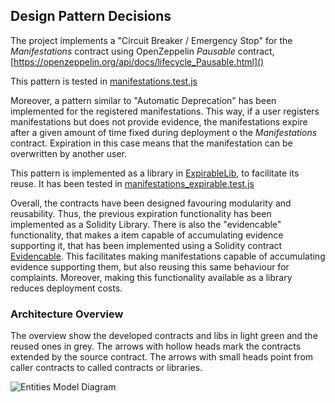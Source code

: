 ## Design Pattern Decisions

The project implements a "Circuit Breaker / Emergency Stop" for the *Manifestations* contract using OpenZeppelin *Pausable* contract, 
[https://openzeppelin.org/api/docs/lifecycle_Pausable.html]()

This pattern is tested in [manifestations.test.js](test/manifestations_pausable.test.js)

Moreover, a pattern similar to "Automatic Deprecation" has been implemented for the registered manifestations. This way, if a
user registers manifestations but does not provide evidence, the manifestations expire after a given amount of time fixed during
deployment o the *Manifestations* contract. Expiration in this case means that the manifestation can be overwritten by another user.

This pattern is implemented as a library in [ExpirableLib](contracts/ExpirableLib.sol), to facilitate its reuse. 
It has been tested in [manifestations_expirable.test.js](test/manifestations_expirable.test.js)

Overall, the contracts have been designed favouring modularity and reusability. Thus, the previous expiration functionality has been
implemented as a Solidity Library. There is also the "evidencable" functionality, that makes a item capable of accumulating evidence
supporting it, that has been implemented using a Solidity contract [Evidencable](contracts/Evidencable.sol). This facilitates
making manifestations capable of accumulating evidence supporting them, but also reusing this same behaviour for complaints. Moreover,
making this functionality available as a library reduces deployment costs.

### Architecture Overview

The overview show the developed contracts and libs in light green and the reused ones in grey. 
The arrows with hollow heads mark the contracts extended by the source contract.
The arrows with small heads point from caller contracts to called contracts or libraries. 

![Entities Model Diagram](http://www.plantuml.com/plantuml/svg/3SmnZiGW30NGFgV8NW3tK-KgZ6C14c3q-TOejzzqhthNPWPZzEElJUrnMw2VbLpx8uByIwMnnZUsGNtI9fFw47Z9A3v5VJrefR8_gRcCl6cG3AsDfWnOMcz_7fVD-yK_)
